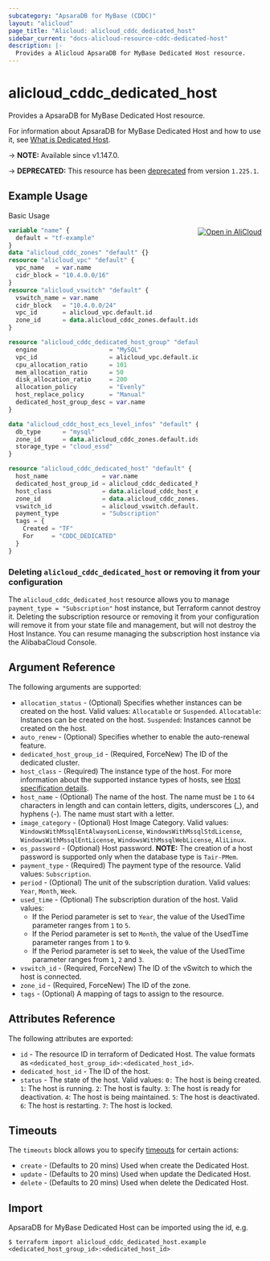 ```yaml
---
subcategory: "ApsaraDB for MyBase (CDDC)"
layout: "alicloud"
page_title: "Alicloud: alicloud_cddc_dedicated_host"
sidebar_current: "docs-alicloud-resource-cddc-dedicated-host"
description: |-
  Provides a Alicloud ApsaraDB for MyBase Dedicated Host resource.
---
```


# alicloud_cddc_dedicated_host

Provides a ApsaraDB for MyBase Dedicated Host resource.

For information about ApsaraDB for MyBase Dedicated Host and how to use it, see [What is Dedicated Host](https://www.alibabacloud.com/help/en/apsaradb-for-mybase/latest/creatededicatedhost).

-> **NOTE:** Available since v1.147.0.

-> **DEPRECATED:**  This resource has been [deprecated](https://www.alibabacloud.com/help/en/apsaradb-for-mybase/latest/notice-stop-selling-mybase-hosted-instances-from-august-31-2023) from version `1.225.1`. 

## Example Usage
<div class="oics-button" style="float: right;margin: 0 0 -40px 0;">
  <a href="https://api.aliyun.com/api-tools/terraform?resource=alicloud_cddc_dedicated_host&exampleId=5a118b9a-a07a-7240-237d-73783561b48654ae8a39&activeTab=example&spm=docs.r.cddc_dedicated_host.0.5a118b9aa0" target="_blank">
    <img alt="Open in AliCloud" src="https://img.alicdn.com/imgextra/i1/O1CN01hjjqXv1uYUlY56FyX_!!6000000006049-55-tps-254-36.svg" style="max-height: 44px; margin: 32px auto; max-width: 100%;">
  </a>
</div>

Basic Usage

```terraform
variable "name" {
  default = "tf-example"
}
data "alicloud_cddc_zones" "default" {}
resource "alicloud_vpc" "default" {
  vpc_name   = var.name
  cidr_block = "10.4.0.0/16"
}
resource "alicloud_vswitch" "default" {
  vswitch_name = var.name
  cidr_block   = "10.4.0.0/24"
  vpc_id       = alicloud_vpc.default.id
  zone_id      = data.alicloud_cddc_zones.default.ids.0
}

resource "alicloud_cddc_dedicated_host_group" "default" {
  engine                    = "MySQL"
  vpc_id                    = alicloud_vpc.default.id
  cpu_allocation_ratio      = 101
  mem_allocation_ratio      = 50
  disk_allocation_ratio     = 200
  allocation_policy         = "Evenly"
  host_replace_policy       = "Manual"
  dedicated_host_group_desc = var.name
}

data "alicloud_cddc_host_ecs_level_infos" "default" {
  db_type      = "mysql"
  zone_id      = data.alicloud_cddc_zones.default.ids.0
  storage_type = "cloud_essd"
}

resource "alicloud_cddc_dedicated_host" "default" {
  host_name               = var.name
  dedicated_host_group_id = alicloud_cddc_dedicated_host_group.default.id
  host_class              = data.alicloud_cddc_host_ecs_level_infos.default.infos.0.res_class_code
  zone_id                 = data.alicloud_cddc_zones.default.ids.0
  vswitch_id              = alicloud_vswitch.default.id
  payment_type            = "Subscription"
  tags = {
    Created = "TF"
    For     = "CDDC_DEDICATED"
  }
}
```

### Deleting `alicloud_cddc_dedicated_host` or removing it from your configuration

The `alicloud_cddc_dedicated_host` resource allows you to manage `payment_type = "Subscription"` host instance, but Terraform cannot destroy it.
Deleting the subscription resource or removing it from your configuration will remove it from your state file and management, but will not destroy the Host Instance.
You can resume managing the subscription host instance via the AlibabaCloud Console.

## Argument Reference

The following arguments are supported:

* `allocation_status` - (Optional) Specifies whether instances can be created on the host. Valid values: `Allocatable` or `Suspended`. `Allocatable`: Instances can be created on the host. `Suspended`: Instances cannot be created on the host.
* `auto_renew` - (Optional) Specifies whether to enable the auto-renewal feature.
* `dedicated_host_group_id` - (Required, ForceNew) The ID of the dedicated cluster.
* `host_class` - (Required) The instance type of the host. For more information about the supported instance types of hosts, see [Host specification details](https://www.alibabacloud.com/help/doc-detail/206343.htm).
* `host_name` - (Optional) The name of the host. The name must be `1` to `64` characters in length and can contain letters, digits, underscores (_), and hyphens (-). The name must start with a letter.
* `image_category` - (Optional) Host Image Category. Valid values: `WindowsWithMssqlEntAlwaysonLicense`, `WindowsWithMssqlStdLicense`, `WindowsWithMssqlEntLicense`, `WindowsWithMssqlWebLicense`, `AliLinux`.
* `os_password` - (Optional) Host password. **NOTE:** The creation of a host password is supported only when the database type is `Tair-PMem`.
* `payment_type` - (Required) The payment type of the resource. Valid values: `Subscription`.
* `period` - (Optional) The unit of the subscription duration. Valid values: `Year`, `Month`, `Week`.
* `used_time` - (Optional) The subscription duration of the host. Valid values: 
  * If the Period parameter is set to `Year`, the value of the UsedTime parameter ranges from `1` to `5`. 
  * If the Period parameter is set to `Month`, the value of the UsedTime parameter ranges from `1` to `9`.
  * If the Period parameter is set to `Week`, the value of the UsedTime parameter ranges from `1`, `2` and `3`.
* `vswitch_id` - (Required, ForceNew) The ID of the vSwitch to which the host is connected.
* `zone_id` - (Required, ForceNew) The ID of the zone.
* `tags` - (Optional) A mapping of tags to assign to the resource.

## Attributes Reference

The following attributes are exported:

* `id` - The resource ID in terraform of Dedicated Host. The value formats as `<dedicated_host_group_id>:<dedicated_host_id>`.
* `dedicated_host_id` - The ID of the host.
* `status` - The state of the host. Valid values: `0:` The host is being created. `1`: The host is running. `2`: The host is faulty. `3`: The host is ready for deactivation. `4`: The host is being maintained. `5`: The host is deactivated. `6`: The host is restarting. `7`: The host is locked.

## Timeouts

The `timeouts` block allows you to specify [timeouts](https://www.terraform.io/docs/configuration-0-11/resources.html#timeouts) for certain actions:

* `create` - (Defaults to 20 mins) Used when create the Dedicated Host.
* `update` - (Defaults to 20 mins) Used when update the Dedicated Host.
* `delete` - (Defaults to 20 mins) Used when delete the Dedicated Host.

## Import

ApsaraDB for MyBase Dedicated Host can be imported using the id, e.g.

```shell
$ terraform import alicloud_cddc_dedicated_host.example <dedicated_host_group_id>:<dedicated_host_id>
```
